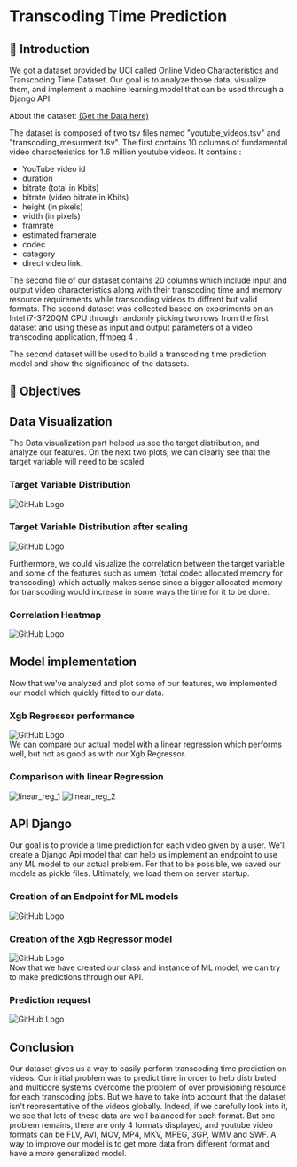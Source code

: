 # Transcoding Time Prediction 
## 🐣 Introduction
We got a dataset provided by UCI called Online Video Characteristics and Transcoding Time Dataset.
Our goal is to analyze those data, visualize them, and implement a machine learning model that can be used through a Django API.

About the dataset: <a href="https://archive.ics.uci.edu/ml/datasets/Online+Video+Characteristics+and+Transcoding+Time+Dataset" target="_blank">(Get the Data here)</a>

The dataset is composed of two tsv files named "youtube_videos.tsv" 
and "transcoding_mesurment.tsv". The first contains 10 columns of fundamental 
video characteristics for 1.6 million youtube videos. 
It contains :
* YouTube video id 
* duration 
* bitrate (total in Kbits)
* bitrate (video bitrate in Kbits) 
* height (in pixels)
* width (in pixels)
* framrate
* estimated framerate
* codec
* category
* direct video link. 

The second file of our dataset contains 20 columns which include input and output video characteristics along with their transcoding 
time and memory resource requirements while transcoding videos to diffrent but 
valid formats. The second dataset was collected based on experiments on an Intel 
i7-3720QM CPU through randomly picking two rows from the first dataset and using 
these as input and output parameters of a video transcoding application, ffmpeg 4 . 

The second dataset will be used to build a transcoding time prediction model and show the significance of the datasets.

## 🎯 Objectives

## Data Visualization 
The Data visualization part helped us see the target distribution, and analyze our features.
On the next two plots, we can clearly see that the target variable will need to be scaled. 

### Target Variable Distribution
![GitHub Logo](/images/target.png)

### Target Variable Distribution after scaling
![GitHub Logo](/images/target2.png)

Furthermore, we could visualize the correlation between the target variable and some of the features such as umem (total codec allocated memory for transcoding) which actually makes sense since a bigger allocated memory for transcoding would increase in some ways the time for it to be done.
### Correlation Heatmap
![GitHub Logo](/images/heatmap.png)

## Model implementation  
Now that we've analyzed and plot some of our features, we implemented our model which quickly fitted to our data. 
### Xgb Regressor performance
![GitHub Logo](/images/xgbperf.png)<br>
We can compare our actual model with a linear regression which performs well, but not as good as with our Xgb Regressor.
### Comparison with linear Regression
![linear_reg_1](/images/lm.png)
![linear_reg_2](/images/lm2.png)

## API Django
Our goal is to provide a time prediction for each video given by a user. We'll create a Django Api model that can help us implement an endpoint to use any ML model to our actual problem. For that to be possible, we saved our models as pickle files. Ultimately, we load them on server startup. 
### Creation of an Endpoint for ML models
![GitHub Logo](/images/endpoint.png)

### Creation of the Xgb Regressor model
![GitHub Logo](/images/ml_aglo.png) <br>
Now that we have created our class and instance of ML model, we can try to make predictions through our API.
### Prediction request
![GitHub Logo](/images/predict.png)

## Conclusion
Our dataset gives us a way to easily perform transcoding time prediction on videos. Our initial problem was to predict time in order to help distributed and multicore systems overcome the problem of over provisioning resource for each transcoding jobs. But we have to take into account that the dataset isn't representative of the videos globally. Indeed, if we carefully look into it, we see that lots of these data are well balanced for each format. But one problem remains, there are only 4 formats displayed, and youtube video formats can be FLV, AVI, MOV, MP4, MKV, MPEG, 3GP, WMV and SWF. A way to improve our model is to get more data from different format and have a more generalized model.

